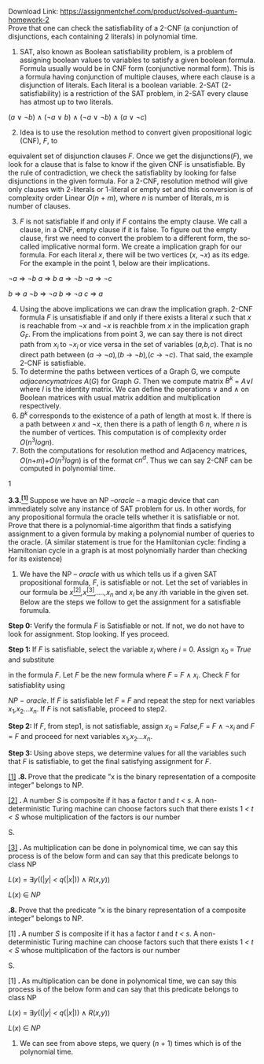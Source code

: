 Download Link: https://assignmentchef.com/product/solved-quantum-homework-2
<br>
Prove that one can check the satisfiability of a 2-CNF (a conjunction of disjunctions, each containing 2 literals) in polynomial time.

<ol>

 <li>SAT, also known as Boolean satisfiability problem, is a problem of assigning boolean values to variables to satisfy a given boolean formula. Formula usually would be in CNF form (conjunctive normal form). This is a formula having conjunction of multiple clauses, where each clause is a disjunction of literals. Each literal is a boolean variable. 2-SAT (2-satisfiability) is a restriction of the SAT problem, in 2-SAT every clause has atmost up to two literals.</li>

</ol>

(<em>a </em>∨ ¬<em>b</em>) ∧ (¬<em>a </em>∨ <em>b</em>) ∧ (¬<em>a </em>∨ ¬<em>b</em>) ∧ (<em>a </em>∨ ¬<em>c</em>)

<ol start="2">

 <li>Idea is to use the resolution method to convert given propositional logic (CNF), <em>F</em>, to</li>

</ol>

equivalent set of disjunction clauses <em>F</em>. Once we get the disjunctions(<em>F</em>), we look for a clause that is false to know if the given CNF is unsatisfiable. By the rule of contradiction, we check the satisfiablity by looking for false disjunctions in the given formula. For a 2-CNF, resolution method will give only clauses with 2-literals or 1-literal or empty set and this conversion is of complexity order Linear <em>O</em>(<em>n </em>+ <em>m</em>), where <em>n </em>is number of literals, <em>m </em>is number of clauses.

<ol start="3">

 <li><em>F </em>is not satisfiable if and only if <em>F </em>contains the empty clause. We call a clause, in a CNF, empty clause if it is false. To figure out the empty clause, first we need to convert the problem to a different form, the so-called implicative normal form. We create a implication graph for our formula. For each literal <em>x</em>, there will be two vertices (<em>x</em>, ¬<em>x</em>) as its edge. For the example in the point 1, below are their implications.</li>

</ol>

¬<em>a </em>⇒ ¬<em>b              a </em>⇒ <em>b              a </em>⇒ ¬<em>b               </em>¬<em>a </em>⇒ ¬<em>c</em>

<em>b </em>⇒ <em>a               </em>¬<em>b </em>⇒ ¬<em>a               b </em>⇒ ¬<em>a              c </em>⇒ <em>a</em>

<ol start="4">

 <li>Using the above implications we can draw the implication graph. 2-CNF formula <em>F </em>is unsatisfiable if and only if there exists a literal <em>x </em>such that <em>x </em>is reachable from ¬<em>x </em>and ¬<em>x </em>is reachble from <em>x </em>in the implication graph <em>G<sub>F</sub></em>. From the implications from point 3, we can say there is not direct path from <em>x<sub>i </sub></em>to ¬<em>x<sub>i </sub></em>or vice versa in the set of variables (<em>a,b,c</em>). That is no direct path between (<em>a </em>→ ¬<em>a</em>)<em>,</em>(<em>b </em>→ ¬<em>b</em>)<em>,</em>(<em>c </em>→ ¬<em>c</em>). That said, the example 2-CNF is satisfiable.</li>

 <li>To determine the paths between vertices of a Graph G, we compute <em>adjacencymatrices A</em>(<em>G</em>) for Graph <em>G</em>. Then we compute matrix <em>B<sup>k </sup></em>= <em>A</em>∨<em>I </em>where <em>I </em>is the identity matrix. We can define the operations ∨ and ∧ on Boolean matrices with usual matrix addition and multiplication respectively.</li>

 <li><em>B<sup>k </sup></em>corresponds to the existence of a path of length at most k. If there is a path between <em>x </em>and ¬<em>x</em>, then there is a path of length 6 <em>n</em>, where <em>n </em>is the number of vertices. This computation is of complexity order <em>O</em>(<em>n</em><sup>3</sup><em>logn</em>).</li>

 <li>Both the computations for resolution method and Adjacency matrices, <em>O</em>(<em>n</em>+<em>m</em>)+<em>O</em>(<em>n</em><sup>3</sup><em>logn</em>) is of the format <em>cn<sup>d</sup></em>. Thus we can say 2-CNF can be computed in polynomial time.</li>

</ol>

1

<strong>3.3.<a href="#_ftn1" name="_ftnref1"><sup>[1]</sup></a> </strong>Suppose we have an NP –<em>oracle </em>– a magic device that can immediately solve any instance of SAT problem for us. In other words, for any propositional formula the oracle tells whether it is satisfiable or not. Prove that there is a polynomial-time algorithm that finds a satisfying assignment to a given formula by making a polynomial number of queries to the oracle. (A similar statement is true for the Hamiltonian cycle: finding a Hamiltonian cycle in a graph is at most polynomially harder than checking for its existence)

<ol>

 <li>We have the NP – <em>oracle </em>with us which tells us if a given SAT propositional formula, <em>F</em>, is satisfiable or not. Let the set of variables in our formula be <em>x</em><a href="#_ftn2" name="_ftnref2"><sup>[2]</sup></a><em>,x</em><a href="#_ftn3" name="_ftnref3"><sup>[3]</sup></a><em>,….,x<sub>n </sub></em>and <em>x<sub>i </sub></em>be any <em>i</em>th variable in the given set. Below are the steps we follow to get the assignment for a satisfiable forumula.</li>

</ol>

<strong>Step 0: </strong>Verify the formula <em>F </em>is Satisfiable or not. If not, we do not have to look for assignment. Stop looking. If yes proceed.

<strong>Step 1: </strong>If <em>F </em>is satisfiable, select the variable <em>x<sub>i </sub></em>where <em>i </em>= 0. Assign <em>x</em><sub>0 </sub>= <em>True </em>and substitute

in the formula <em>F</em>. Let <em>F </em>be the new formula where <em>F </em>= <em>F </em>∧ <em>x<sub>i</sub></em>. Check <em>F </em>for satisfiablity using

<em>NP </em>− <em>oracle</em>. If <em>F </em>is satisfiable let <em>F </em>= <em>F </em>and repeat the step for next variables <em>x</em><sub>1</sub><em>,x</em><sub>2</sub><em>…x<sub>n</sub></em>. If <em>F </em>is not satisfiable, proceed to step2.

<strong>Step 2: </strong>If <em>F</em>, from step1, is not satisfiable, assign <em>x</em><sub>0 </sub>= <em>False,F </em>= <em>F </em>∧ ¬<em>x<sub>i </sub></em>and <em>F </em>= <em>F </em>and proceed for next variables <em>x</em><sub>1</sub><em>,x</em><sub>2</sub><em>…x<sub>n</sub></em>.

<strong>Step 3: </strong>Using above steps, we determine values for all the variables such that <em>F </em>is satisfiable, to get the final satisfying assignment for <em>F</em>.

<a href="#_ftnref1" name="_ftn1">[1]</a> <strong>.8. </strong>Prove that the predicate ”x is the binary representation of a composite integer” belongs to NP.

<a href="#_ftnref2" name="_ftn2">[2]</a> <strong>. </strong>A number <em>S </em>is composite if it has a factor <em>t </em>and <em>t &lt; s</em>. A non-deterministic Turing machine can choose factors such that there exists 1 <em>&lt; t &lt; S </em>whose multiplication of the factors is our number

S.

<a href="#_ftnref3" name="_ftn3">[3]</a> <strong>. </strong>As multiplication can be done in polynomical time, we can say this process is of the below form and can say that this predicate belongs to class NP

<em>L</em>(<em>x</em>) = ∃<em>y</em>((|<em>y</em>| <em>&lt; q</em>(|<em>x</em>|)) ∧ <em>R</em>(<em>x,y</em>))

<em>L</em>(<em>x</em>) ∈ <em>NP</em>

<strong>.8. </strong>Prove that the predicate ”x is the binary representation of a composite integer” belongs to NP.

[1] <strong>. </strong>A number <em>S </em>is composite if it has a factor <em>t </em>and <em>t &lt; s</em>. A non-deterministic Turing machine can choose factors such that there exists 1 <em>&lt; t &lt; S </em>whose multiplication of the factors is our number

S.

[1] <strong>. </strong>As multiplication can be done in polynomical time, we can say this process is of the below form and can say that this predicate belongs to class NP

<em>L</em>(<em>x</em>) = ∃<em>y</em>((|<em>y</em>| <em>&lt; q</em>(|<em>x</em>|)) ∧ <em>R</em>(<em>x,y</em>))

<em>L</em>(<em>x</em>) ∈ <em>NP</em>

<ol>

 <li>We can see from above steps, we query (<em>n </em>+ 1) times which is of the polynomial time.</li>

</ol>